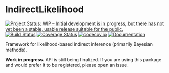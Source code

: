 # IndirectLikelihood

[![Project Status: WIP – Initial development is in progress, but there has not yet been a stable, usable release suitable for the public.](http://www.repostatus.org/badges/latest/wip.svg)](http://www.repostatus.org/#wip)
[![Build Status](https://travis-ci.org/tpapp/IndirectLikelihood.jl.svg?branch=master)](https://travis-ci.org/tpapp/IndirectLikelihood.jl)
[![Coverage Status](https://coveralls.io/repos/tpapp/IndirectLikelihood.jl/badge.svg?branch=master&service=github)](https://coveralls.io/github/tpapp/IndirectLikelihood.jl?branch=master)
[![codecov.io](http://codecov.io/github/tpapp/IndirectLikelihood.jl/coverage.svg?branch=master)](http://codecov.io/github/tpapp/IndirectLikelihood.jl?branch=master)
[![Documentation](https://img.shields.io/badge/docs-latest-blue.svg)](https://tpapp.github.io/IndirectLikelihood.jl/latest)

Framework for likelihood-based indirect inference (primarily Bayesian methods).

**Work in progress.** API is still being finalized. If you are using this package and would prefer it to be registered, please open an issue.
